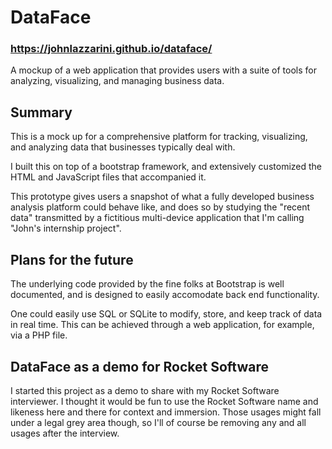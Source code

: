 # DataFace
### https://johnlazzarini.github.io/dataface/
A mockup of a web application that provides users with a suite of tools for analyzing, visualizing, and managing business data.

## Summary
This is a mock up for a comprehensive platform for tracking, visualizing, and analyzing data that businesses typically deal with.

I built this on top of a bootstrap framework, and extensively customized
the HTML and JavaScript files that accompanied it.

This prototype gives users a snapshot of what a fully developed business analysis platform could behave like, and does so by studying the "recent data" transmitted by a fictitious multi-device application that I'm calling "John's internship project".

## Plans for the future
The underlying code provided by the fine folks at Bootstrap is well documented, and is designed to easily accomodate back end functionality.

One could easily use SQL or SQLite to modify, store, and keep track of data in real time.  This can be achieved through a web application, for example, via a PHP file.

## DataFace as a demo for Rocket Software
I started this project as a demo to share with my Rocket Software interviewer.  I thought it would be fun to use the Rocket Software name and likeness here and there for context and immersion.  Those usages might fall under a legal grey area though, so I'll of course be removing any and all usages after the interview.
